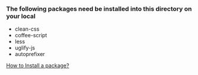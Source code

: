 ### The following packages need be installed into this directory on your local

* clean-css
* coffee-script
* less
* uglify-js
* autoprefixer

[How to Install a package?](https://npmjs.org/doc/cli/npm-install.html)